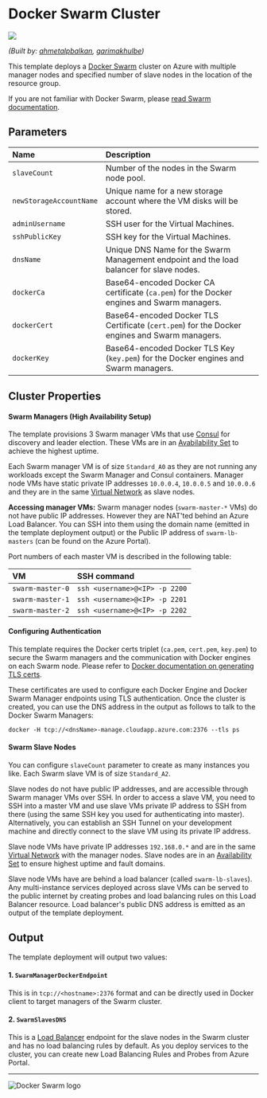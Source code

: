 # Docker Swarm Cluster

<a href="https://portal.azure.com/#create/Microsoft.Template/uri/https%3A%2F%2Fraw.githubusercontent.com%2FAzure%2Fazure-quickstart-templates%2Fmaster%2Fdocker-swarm-cluster%2Fazuredeploy.json" target="_blank">
    <img src="http://azuredeploy.net/deploybutton.png"/>
</a>

*(Built by: [ahmetalpbalkan](https://github.com/ahmetalpbalkan), [garimakhulbe](https://github.com/garimakhulbe))*

This template deploys a [Docker Swarm](http://docs.docker.com/swarm) cluster
on Azure with multiple manager nodes and specified number of slave nodes in
the location of the resource group.

If you are not familiar with Docker Swarm, please
[read Swarm documentation](http://docs.docker.com/swarm).

## Parameters

| Name   | Description |
|:--- |:---|
| `slaveCount`  | Number of the nodes in the Swarm node pool. |
| `newStorageAccountName`  | Unique name for a new storage account where the VM disks will be stored. |
| `adminUsername` | SSH user for the Virtual Machines.  |
| `sshPublicKey` | SSH key for the Virtual Machines.  |
| `dnsName` | Unique DNS Name for the Swarm Management endpoint and the load balancer for slave nodes. |
| `dockerCa`  | Base64-encoded Docker CA certificate (`ca.pem`) for the Docker engines and Swarm managers. |
| `dockerCert`  | Base64-encoded Docker TLS Certificate (`cert.pem`) for the Docker engines and Swarm managers. |
| `dockerKey` | Base64-encoded Docker TLS Key (`key.pem`) for the Docker engines and Swarm managers. |

## Cluster Properties

#### Swarm Managers (High Availability Setup)

The template provisions 3 Swarm manager VMs that use [Consul](https://consul.io/)
for discovery and leader election. These VMs are in an [Avabilability Set][av-set]
to achieve the highest uptime.

Each Swarm manager VM is of size `Standard_A0` as they are not running any workloads
except the Swarm Manager and Consul containers. Manager node VMs have static private IP addresses
`10.0.0.4`, `10.0.0.5` and `10.0.0.6` and they are in the same [Virtual Network][az-vnet] as slave nodes.

**Accessing manager VMs:** Swarm manager nodes (`swarm-master-*` VMs) do not have
public IP addresses. However they are NAT'ted behind an Azure Load Balancer. You
can SSH into them using the domain name (emitted in the template deployment output) or
the Public IP address of `swarm-lb-masters` (can be found on the Azure Portal).

Port numbers of each master VM is described in the following table:

| VM   | SSH command |
|:--- |:---|
| `swarm-master-0`  | `ssh <username>@<IP> -p 2200` |
| `swarm-master-1`  | `ssh <username>@<IP> -p 2201` |
| `swarm-master-2`  | `ssh <username>@<IP> -p 2202` |

#### Configuring Authentication

This template requires the Docker certs triplet (`ca.pem`, `cert.pem`, `key.pem`)
to secure the Swarm managers and the communication with Docker engines on each Swarm
node. Please refer to [Docker documentation on generating TLS certs][tls].

These certificates are used to configure each Docker Engine and Docker Swarm
Manager endpoints using TLS authentication. Once the cluster is created, you
can use the DNS address in the output as follows to talk to the Docker Swarm Managers:

    docker -H tcp://<dnsName>-manage.cloudapp.azure.com:2376 --tls ps

#### Swarm Slave Nodes

You can configure `slaveCount` parameter to create as many instances you like.
Each Swarm slave VM is of size `Standard_A2`.

Slave nodes do not have public IP addresses, and are accessible through Swarm
manager VMs over SSH. In order to access a slave VM, you need to SSH into a
master VM and use slave VMs private IP address to SSH from there (using the
same SSH key you used for authenticating into master). Alternatively, you can
establish an SSH Tunnel on your development machine and directly connect to
the slave VM using its private IP address.

Slave node VMs have private IP addresses `192.168.0.*` and are in the same
[Virtual Network][az-vnet] with the manager nodes. Slave nodes are in an
[Availability Set][av-set] to ensure highest uptime and fault domains.

Slave node VMs have are behind a load balancer (called `swarm-lb-slaves`). Any
multi-instance services deployed across slave VMs can be served to the public
internet by creating probes and load balancing rules on this Load Balancer
resource. Load balancer's public DNS address is emitted as an output of the
template deployment.

## Output

The template deployment will output two values:

#### 1. `SwarmManagerDockerEndpoint`

This is in `tcp://<hostname>:2376` format and can be directly used in Docker
client to target managers of the Swarm cluster.

#### 2. `SwarmSlavesDNS`

This is a [Load Balancer][az-lb] endpoint for the slave nodes in the
Swarm cluster and has no load balancing rules by default. As you deploy services
to the cluster, you can create new Load Balancing Rules and Probes from Azure
Portal.

-----------------

![Docker Swarm logo](https://github.com/docker/swarm/raw/master/logo.png?raw=true)

[av-set]: https://azure.microsoft.com/en-us/documentation/articles/virtual-machines-manage-availability/
[az-lb]: https://azure.microsoft.com/en-us/documentation/articles/load-balancer-overview/
[az-vnet]: http://azure.microsoft.com/en-us/documentation/services/virtual-network/
[tls]: https://docs.docker.com/articles/https/#create-a-ca-server-and-client-keys-with-openssl
